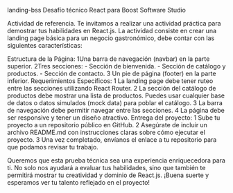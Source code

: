 landing-bss
Desafío técnico React para Boost Software Studio

Actividad de referencia. Te invitamos a realizar una actividad práctica para demostrar tus habilidades en React.js. La actividad consiste en crear una landing page básica para un negocio gastronómico, debe contar con las siguientes características:

Estructura de la Página:
1Una barra de navegación (navbar) en la parte superior. 2Tres secciones: - Sección de bienvenida. - Sección de catálogo y productos. - Sección de contacto. 3 Un pie de página (footer) en la parte inferior. Requerimientos Específicos: 1 La landing page debe tener ruteo entre las secciones utilizando React Router. 2 La sección del catálogo de productos debe mostrar una lista de productos. Puedes usar cualquier base de datos o datos simulados (mock data) para poblar el catálogo. 3 La barra de navegación debe permitir navegar entre las secciones. 4 La página debe ser responsive y tener un diseño atractivo. Entrega del proyecto: 1 Sube tu proyecto a un repositorio público en GitHub. 2 Asegúrate de incluir un archivo README.md con instrucciones claras sobre cómo ejecutar el proyecto. 3 Una vez completado, envíanos el enlace a tu repositorio para que podamos revisar tu trabajo.

Queremos que esta prueba técnica sea una experiencia enriquecedora para ti. No solo nos ayudará a evaluar tus habilidades, sino que también te permitirá mostrar tu creatividad y dominio de React.js. ¡Buena suerte y esperamos ver tu talento reflejado en el proyecto!
